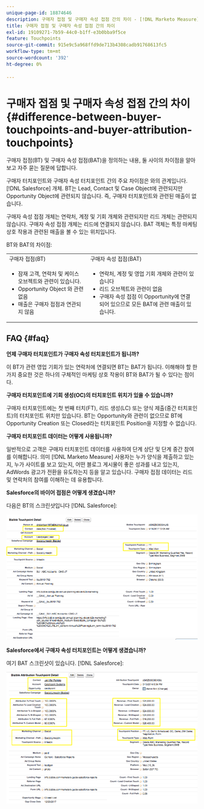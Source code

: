 ```yaml
---
unique-page-id: 18874646
description: 구매자 접점 및 구매자 속성 접점 간의 차이 - [!DNL Marketo Measure]
title: 구매자 접점 및 구매자 속성 접점 간의 차이
exl-id: 19109271-7b59-44c0-b1ff-e3b0bba9f5ce
feature: Touchpoints
source-git-commit: 915e9c5a968ffd9de713b4308cadb91768613fc5
workflow-type: tm+mt
source-wordcount: '392'
ht-degree: 0%

---
```


# 구매자 접점 및 구매자 속성 접점 간의 차이 {#difference-between-buyer-touchpoints-and-buyer-attribution-touchpoints}

구매자 접점(BT) 및 구매자 속성 접점(BAT)을 정의하는 내용, 둘 사이의 차이점을 알아보고 자주 묻는 질문에 답합니다.

구매자 터치포인트와 구매자 속성 터치포인트 간의 주요 차이점은 와의 관계입니다. [!DNL Salesforce] 개체. BT는 Lead, Contact 및 Case Object에 관련되지만 Opportunity Object에 관련되지 않습니다. 즉, 구매자 터치포인트와 관련된 매출이 없습니다.

구매자 속성 접점 개체는 연락처, 계정 및 기회 개체와 관련되지만 리드 개체는 관련되지 않습니다. 구매자 속성 접점 개체는 리드에 연결되지 않습니다. BAT 객체는 특정 마케팅 상호 작용과 관련된 매출을 볼 수 있는 위치입니다.

BT와 BAT의 차이점:

<table> 
 <colgroup> 
  <col> 
  <col> 
 </colgroup> 
 <tbody> 
  <tr> 
   <td>구매자 접점(BT)</td> 
   <td>구매자 속성 접점(BAT)</td> 
  </tr> 
  <tr> 
   <td> 
    <ul> 
     <li>잠재 고객, 연락처 및 케이스 오브젝트와 관련이 있습니다.</li> 
     <li>Opportunity Object 와 관련 없음</li> 
     <li>매출은 구매자 접점과 연관되지 않음</li> 
    </ul></td> 
   <td> 
    <ul> 
     <li>연락처, 계정 및 영업 기회 개체와 관련이 있습니다</li> 
     <li>리드 오브젝트와 관련이 없음</li> 
     <li>구매자 속성 접점 이 Opportunity에 연결되어 있으므로 모든 BAT에 관련 매출이 있습니다.</li> 
    </ul></td> 
  </tr> 
 </tbody> 
</table>

## FAQ {#faq}

**언제 구매자 터치포인트가 구매자 속성 터치포인트가 됩니까?**

이 BT가 관련 영업 기회가 있는 연락처에 연결되면 BT는 BAT가 됩니다. 이해해야 할 한 가지 중요한 것은 하나의 구체적인 마케팅 상호 작용이 BT와 BAT가 될 수 있다는 점이다.

**구매자 터치포인트에 기회 생성(OC)의 터치포인트 위치가 있을 수 있습니까?**

구매자 터치포인트에는 첫 번째 터치(FT), 리드 생성(LC) 또는 양식 제출(중간 터치포인트)의 터치포인트 위치만 있습니다. BT는 Opportunity와 관련이 없으므로 BT에 Opportunity Creation 또는 Closed라는 터치포인트 Position을 지정할 수 없습니다.

**구매자 터치포인트 데이터는 어떻게 사용됩니까?**

일반적으로 고객은 구매자 터치포인트 데이터를 사용하여 단계 상단 및 단계 중간 참여를 이해합니다. 의미 [!DNL Marketo Measure] 사용자는 누가 양식을 제출하고 있는지, 누가 사이트를 보고 있는지, 어떤 블로그 게시물이 좋은 성과를 내고 있는지, AdWords 광고가 전환을 유도하는지 등을 알고 있습니다. 구매자 접점 데이터는 리드 및 연락처의 참여를 이해하는 데 유용합니다.

**Salesforce의 바이어 접점은 어떻게 생겼습니까?**

다음은 BT의 스크린샷입니다 [!DNL Salesforce]:

![](assets/1.png)

**Salesforce에서 구매자 속성 터치포인트는 어떻게 생겼습니까?**

여기 BAT 스크린샷이 있습니다. [!DNL Salesforce]:

![](assets/2.png)
